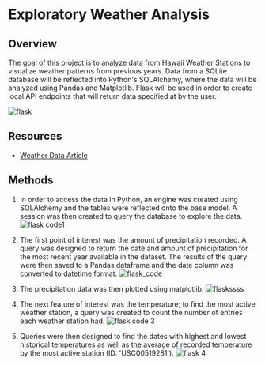 # Exploratory Weather Analysis

## Overview
The goal of this project is to analyze data from Hawaii Weather Stations to visualize weather patterns from previous years. Data from a SQLite database will be reflected into Python's SQLAlchemy, where the data will be analyzed using Pandas and Matplotlib. Flask will be used in order to create local API endpoints that will return data specified at by the user.

![flask](https://user-images.githubusercontent.com/114107454/224617784-8673f751-af0a-468c-b66a-569a08617ffd.jpg)

## Resources
* [Weather Data Article](https://journals.ametsoc.org/view/journals/atot/29/7/jtech-d-11-00103_1.xml)

## Methods
1. In order to access the data in Python, an engine was created using SQLAlchemy and the tables were reflected onto the base model. A session was then created to query the database to explore the data. 
![flask code1](https://user-images.githubusercontent.com/114107454/224622315-c8213de9-f331-44fd-b0c5-cf6b2bd4d88f.jpg)

2. The first point of interest was the amount of precipitation recorded. A query was designed to return the date and amount of precipitation for the most recent year available in the dataset. The results of the query were then saved to a Pandas dataframe and the date column was converted to datetime format. 
![flask_code](https://user-images.githubusercontent.com/114107454/224622827-09335bb0-86af-453d-8935-50590e11a745.jpg)

3. The precipitation data was then plotted using matplotlib. 
![flaskssss](https://user-images.githubusercontent.com/114107454/224624067-dd1d3e17-68df-419c-9d0c-1a3341198c11.jpg)

4. The next feature of interest was the temperature; to find the most active weather station, a query was created to count the number of entries each weather station had.
![flask code 3](https://user-images.githubusercontent.com/114107454/224625425-1161e88c-1b2e-42c5-9d24-a87013e58515.jpg)


5. Queries were then designed to find the dates with highest and lowest historical temperatures as well as the average of recorded temperature by the most active station (ID: 'USC00519281').
![flask 4](https://user-images.githubusercontent.com/114107454/224625402-925f1654-ca44-4648-a4fe-6b7da8511bca.jpg)
